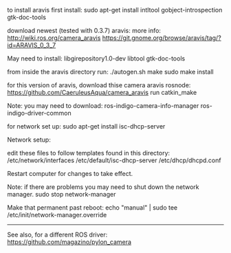 to install aravis first install:
sudo apt-get install intltool gobject-introspection gtk-doc-tools

download newest (tested with 0.3.7) aravis: more info: http://wiki.ros.org/camera_aravis
https://git.gnome.org/browse/aravis/tag/?id=ARAVIS_0_3_7

May need to install: libgirepository1.0-dev libtool gtk-doc-tools

from inside the aravis directory run:
./autogen.sh
make
sudo make install

for this version of aravis, download thise camera aravis rosnode:
https://github.com/CaeruleusAqua/camera_aravis
run catkin_make

Note: you may need to download:
ros-indigo-camera-info-manager
ros-indigo-driver-common



for network set up:
sudo apt-get install isc-dhcp-server

Network setup:

edit these files to follow templates found in this directory:
/etc/network/interfaces
/etc/default/isc-dhcp-server
/etc/dhcp/dhcpd.conf

Restart computer for changes to take effect.

Note: if there are problems you may need to shut down the network manager.
sudo stop network-manager

Make that permanent past reboot:
echo "manual" | sudo tee /etc/init/network-manager.override



----

See also, for a different ROS driver:  https://github.com/magazino/pylon_camera
